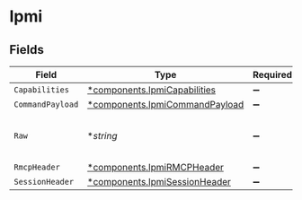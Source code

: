# Ipmi


## Fields

| Field                                                                           | Type                                                                            | Required                                                                        | Description                                                                     |
| ------------------------------------------------------------------------------- | ------------------------------------------------------------------------------- | ------------------------------------------------------------------------------- | ------------------------------------------------------------------------------- |
| `Capabilities`                                                                  | [*components.IpmiCapabilities](../../models/components/ipmicapabilities.md)     | :heavy_minus_sign:                                                              | N/A                                                                             |
| `CommandPayload`                                                                | [*components.IpmiCommandPayload](../../models/components/ipmicommandpayload.md) | :heavy_minus_sign:                                                              | N/A                                                                             |
| `Raw`                                                                           | **string*                                                                       | :heavy_minus_sign:                                                              | The raw data returned by the server                                             |
| `RmcpHeader`                                                                    | [*components.IpmiRMCPHeader](../../models/components/ipmirmcpheader.md)         | :heavy_minus_sign:                                                              | N/A                                                                             |
| `SessionHeader`                                                                 | [*components.IpmiSessionHeader](../../models/components/ipmisessionheader.md)   | :heavy_minus_sign:                                                              | N/A                                                                             |